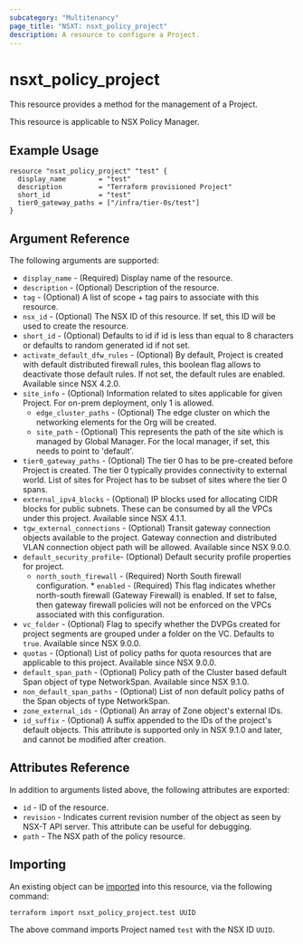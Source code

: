 ```yaml
---
subcategory: "Multitenancy"
page_title: "NSXT: nsxt_policy_project"
description: A resource to configure a Project.
---
```


# nsxt_policy_project

This resource provides a method for the management of a Project.

This resource is applicable to NSX Policy Manager.

## Example Usage

```hcl
resource "nsxt_policy_project" "test" {
  display_name        = "test"
  description         = "Terraform provisioned Project"
  short_id            = "test"
  tier0_gateway_paths = ["/infra/tier-0s/test"]
}
```

## Argument Reference

The following arguments are supported:

* `display_name` - (Required) Display name of the resource.
* `description` - (Optional) Description of the resource.
* `tag` - (Optional) A list of scope + tag pairs to associate with this resource.
* `nsx_id` - (Optional) The NSX ID of this resource. If set, this ID will be used to create the resource.
* `short_id` - (Optional) Defaults to id if id is less than equal to 8 characters or defaults to random generated id if not set.
* `activate_default_dfw_rules` - (Optional) By default, Project is created with default distributed firewall rules, this boolean flag allows to deactivate those default rules. If not set, the default rules are enabled. Available since NSX 4.2.0.
* `site_info` - (Optional) Information related to sites applicable for given Project. For on-prem deployment, only 1 is allowed.
    * `edge_cluster_paths` - (Optional) The edge cluster on which the networking elements for the Org will be created.
    * `site_path` - (Optional) This represents the path of the site which is managed by Global Manager. For the local manager, if set, this needs to point to 'default'.
* `tier0_gateway_paths` - (Optional) The tier 0 has to be pre-created before Project is created. The tier 0 typically provides connectivity to external world. List of sites for Project has to be subset of sites where the tier 0 spans.
* `external_ipv4_blocks` - (Optional) IP blocks used for allocating CIDR blocks for public subnets. These can be consumed by all the VPCs under this project. Available since NSX 4.1.1.
* `tgw_external_connections` - (Optional) Transit gateway connection objects available to the project. Gateway connection and distributed VLAN connection object path will be allowed. Available since NSX 9.0.0.
* `default_security_profile`- (Optional) Default security profile properties for project.
    * `north_south_firewall` - (Required) North South firewall configuration.
          * `enabled` - (Required) This flag indicates whether north-south firewall (Gateway Firewall) is enabled. If set to false, then gateway firewall policies will not be enforced on the VPCs associated with this configuration.
* `vc_folder` - (Optional) Flag to specify whether the DVPGs created for project segments are grouped under a folder on the VC. Defaults to `true`. Available since NSX 9.0.0.
* `quotas` - (Optional) List of policy paths for quota resources that are applicable to this project. Available since NSX 9.0.0.
* `default_span_path` - (Optional) Policy path of the Cluster based default Span object of type NetworkSpan. Available since NSX 9.1.0.
* `non_default_span_paths` - (Optional) List of non default policy paths of the Span objects of type NetworkSpan.
* `zone_external_ids` - (Optional) An array of Zone object's external IDs.
* `id_suffix` - (Optional) A suffix appended to the IDs of the project's default objects. This attribute is supported only in NSX 9.1.0 and later, and cannot be modified after creation.

## Attributes Reference

In addition to arguments listed above, the following attributes are exported:

* `id` - ID of the resource.
* `revision` - Indicates current revision number of the object as seen by NSX-T API server. This attribute can be useful for debugging.
* `path` - The NSX path of the policy resource.

## Importing

An existing object can be [imported][docs-import] into this resource, via the following command:

[docs-import]: https://developer.hashicorp.com/terraform/cli/import

```shell
terraform import nsxt_policy_project.test UUID
```

The above command imports Project named `test` with the NSX ID `UUID`.
